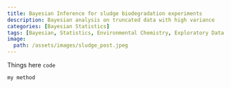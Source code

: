 ```yaml
---
title: Bayesian Inference for sludge biodegradation experiments
description: Bayesian analysis on truncated data with high variance
categories: [Bayesian Statistics]
tags: [Bayesian, Statistics, Environmental Chemistry, Exploratory Data Analysis, Rate Constants]
image:
  path: /assets/images/sludge_post.jpeg
---
```


Things here `code`

```python
my method 
```
